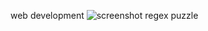 web development
![screenshot regex puzzle](https://github.com/mulimuoki001/alu-scripting/assets/116681226/38e3f98f-9673-4670-801a-848c738b6cc7)

